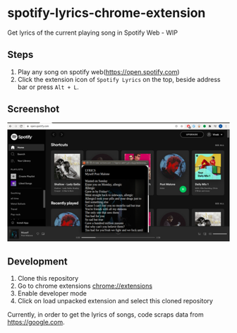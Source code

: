 # spotify-lyrics-chrome-extension
Get lyrics of the current playing song in Spotify Web - WIP

## Steps
  1. Play any song on spotify web(https://open.spotify.com)
  2. Click the extension icon of `Spotify Lyrics` on the top, beside address bar or press `Alt + L`.
  
## Screenshot
![Screenshot of Spotify lyrics](https://raw.githubusercontent.com/vivekkumar2696/spotify-lyrics-chrome-extension/master/screenshots/lyrics_window_1.png)


## Development

1. Clone this repository
2. Go to chrome extensions [chrome://extensions](chrome://extensions)
3. Enable developer mode
4. Click on load unpacked extension and select this cloned repository

Currently, in order to get the lyrics of songs, code scraps data from https://google.com.
